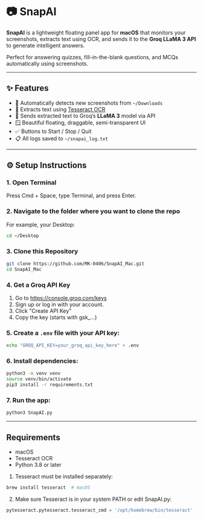 # 📷 SnapAI

**SnapAI** is a lightweight floating panel app for **macOS** that monitors your screenshots, extracts text using OCR, and sends it to the **Groq LLaMA 3 API** to generate intelligent answers.

Perfect for answering quizzes, fill-in-the-blank questions, and MCQs automatically using screenshots.

---

## ✨ Features

- 📸 Automatically detects new screenshots from `~/Downloads`
- 🧠 Extracts text using [Tesseract OCR](https://github.com/tesseract-ocr/tesseract)
- 💬 Sends extracted text to Groq’s **LLaMA 3** model via API
- 🪟 Beautiful floating, draggable, semi-transparent UI
- ✅ Buttons to Start / Stop / Quit
- 📋 All logs saved to `~/snapai_log.txt`

---

## ⚙️ Setup Instructions

### 1. Open Terminal
Press Cmd + Space, type Terminal, and press Enter.

### 2. Navigate to the folder where you want to clone the repo
For example, your Desktop:

```bash
cd ~/Desktop
```

### 3. Clone this Repository

```bash
git clone https://github.com/MK-0406/SnapAI_Mac.git
cd SnapAI_Mac
```

### 4. Get a Groq API Key
1. Go to https://console.groq.com/keys
2. Sign up or log in with your account.
3. Click "Create API Key"
4. Copy the key (starts with gsk_...)

### 5. Create a `.env` file with your API key:

```bash
echo "GROQ_API_KEY=your_groq_api_key_here" > .env
```

### 6. Install dependencies:

```bash
python3 -m venv venv
source venv/bin/activate
pip3 install -r requirements.txt
```

### 7. Run the app:

```bash
python3 SnapAI.py
```

---

## Requirements

- macOS
- Tesseract OCR
- Python 3.8 or later

1. Tesseract must be installed separately:
  
```bash
brew install tesseract  # macOS
```

2. Make sure Tesseract is in your system PATH or edit SnapAI.py:

```python
pytesseract.pytesseract.tesseract_cmd = '/opt/homebrew/bin/tesseract'  # for Apple Silicon
```

